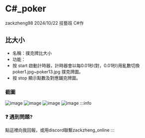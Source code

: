 # C#_poker
zackzheng98 2024/10/22 技藝班 C#作 
## 比大小
* 名稱：撲克牌比大小
* 功能：
* 按 start 啟動計時器，計時器會以每0.01秒(對，0.01秒)用亂數切換poker1.jpg~poker13.jpg 撲克牌圖。
* 按 stop 顯示點數及對應鋪克牌圖。
### 截圖
![image](https://hackmd.io/_uploads/ByleHaNg1x.png)
![image](https://hackmd.io/_uploads/S15lrp4xyx.png)
![image](https://hackmd.io/_uploads/rJdWSa4xJl.png)
![image](https://hackmd.io/_uploads/ryuDB6NeJl.png)
:::info
### ❓ 遇到問題?
點這裡向我回報，或用discord聯繫zackzheng_online
:::
